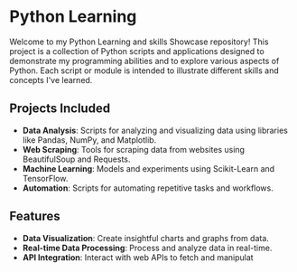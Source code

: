 # Python Learning

Welcome to my Python Learning and skills Showcase repository! This project is a collection of Python scripts and applications designed to demonstrate my programming abilities and to explore various aspects of Python. Each script or module is intended to illustrate different skills and concepts I've learned.

## Projects Included

- **Data Analysis**: Scripts for analyzing and visualizing data using libraries like Pandas, NumPy, and Matplotlib.
- **Web Scraping**: Tools for scraping data from websites using BeautifulSoup and Requests.
- **Machine Learning**: Models and experiments using Scikit-Learn and TensorFlow.
- **Automation**: Scripts for automating repetitive tasks and workflows.

## Features

- **Data Visualization**: Create insightful charts and graphs from data.
- **Real-time Data Processing**: Process and analyze data in real-time.
- **API Integration**: Interact with web APIs to fetch and manipulat